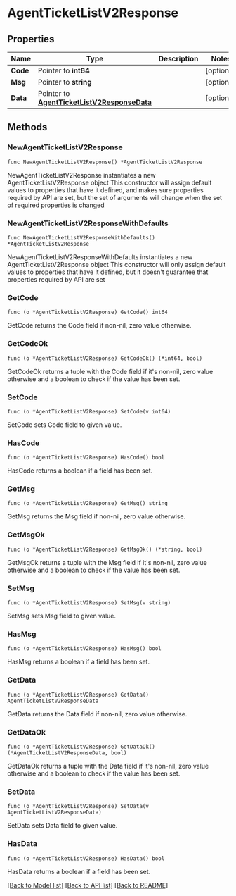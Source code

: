 # AgentTicketListV2Response

## Properties

Name | Type | Description | Notes
------------ | ------------- | ------------- | -------------
**Code** | Pointer to **int64** |  | [optional] 
**Msg** | Pointer to **string** |  | [optional] 
**Data** | Pointer to [**AgentTicketListV2ResponseData**](AgentTicketListV2ResponseData.md) |  | [optional] 

## Methods

### NewAgentTicketListV2Response

`func NewAgentTicketListV2Response() *AgentTicketListV2Response`

NewAgentTicketListV2Response instantiates a new AgentTicketListV2Response object
This constructor will assign default values to properties that have it defined,
and makes sure properties required by API are set, but the set of arguments
will change when the set of required properties is changed

### NewAgentTicketListV2ResponseWithDefaults

`func NewAgentTicketListV2ResponseWithDefaults() *AgentTicketListV2Response`

NewAgentTicketListV2ResponseWithDefaults instantiates a new AgentTicketListV2Response object
This constructor will only assign default values to properties that have it defined,
but it doesn't guarantee that properties required by API are set

### GetCode

`func (o *AgentTicketListV2Response) GetCode() int64`

GetCode returns the Code field if non-nil, zero value otherwise.

### GetCodeOk

`func (o *AgentTicketListV2Response) GetCodeOk() (*int64, bool)`

GetCodeOk returns a tuple with the Code field if it's non-nil, zero value otherwise
and a boolean to check if the value has been set.

### SetCode

`func (o *AgentTicketListV2Response) SetCode(v int64)`

SetCode sets Code field to given value.

### HasCode

`func (o *AgentTicketListV2Response) HasCode() bool`

HasCode returns a boolean if a field has been set.

### GetMsg

`func (o *AgentTicketListV2Response) GetMsg() string`

GetMsg returns the Msg field if non-nil, zero value otherwise.

### GetMsgOk

`func (o *AgentTicketListV2Response) GetMsgOk() (*string, bool)`

GetMsgOk returns a tuple with the Msg field if it's non-nil, zero value otherwise
and a boolean to check if the value has been set.

### SetMsg

`func (o *AgentTicketListV2Response) SetMsg(v string)`

SetMsg sets Msg field to given value.

### HasMsg

`func (o *AgentTicketListV2Response) HasMsg() bool`

HasMsg returns a boolean if a field has been set.

### GetData

`func (o *AgentTicketListV2Response) GetData() AgentTicketListV2ResponseData`

GetData returns the Data field if non-nil, zero value otherwise.

### GetDataOk

`func (o *AgentTicketListV2Response) GetDataOk() (*AgentTicketListV2ResponseData, bool)`

GetDataOk returns a tuple with the Data field if it's non-nil, zero value otherwise
and a boolean to check if the value has been set.

### SetData

`func (o *AgentTicketListV2Response) SetData(v AgentTicketListV2ResponseData)`

SetData sets Data field to given value.

### HasData

`func (o *AgentTicketListV2Response) HasData() bool`

HasData returns a boolean if a field has been set.


[[Back to Model list]](../README.md#documentation-for-models) [[Back to API list]](../README.md#documentation-for-api-endpoints) [[Back to README]](../README.md)


